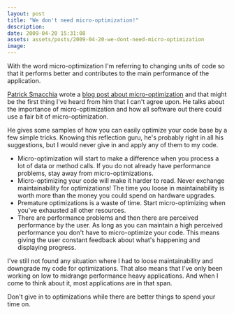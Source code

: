 ```yaml
---
layout: post
title: "We don't need micro-optimization!"
description:
date: 2009-04-20 15:31:08
assets: assets/posts/2009-04-20-we-dont-need-micro-optimization
image: 
---
```


With the word micro-optimization I'm referring to changing units of code so that it performs better and contributes to the main performance of the application.

<a href="http://codebetter.com/blogs/patricksmacchia/default.aspx">Patrick Smacchia</a> wrote a <a href="http://codebetter.com/blogs/patricksmacchia/archive/2009/04/19/do-we-need-micro-optimization.aspx">blog post about micro-optimization</a> and that might be the first thing I've heard from him that I can't agree upon. He talks about the importance of micro-optimization and how all software out there could use a fair bit of micro-optimization.

He gives some samples of how you can easily optimize your code base by a few simple tricks. Knowing this reflection guru, he's probably right in all his suggestions, but I would never give in and apply any of them to my code.
<ul>
 <li>Micro-optimization will start to make a difference when you process a lot of data or method calls. If you do not already have performance problems, stay away from micro-optimizations.</li>
 <li>Micro-optimizing your code will make it harder to read. Never exchange maintainability for optimizations! The time you loose in maintainability is worth more than the money you could spend on hardware upgrades.</li>
 <li>Premature optimizations is a waste of time. Start micro-optimizing when you've exhausted all other resources.</li>
 <li>There are performance problems and then there are perceived performance by the user.  As long as you can maintain a high perceived performance you don't have to micro-optimize your code. This means giving the user constant feedback about what's happening and displaying progress.</li>
</ul>
I've still not found any situation where I had to loose maintainability and downgrade my code for optimizations. That also means that I've only been working on low to midrange performance heavy applications. And when I come to think about it, most applications are in that span.

Don't give in to optimizations while there are better things to spend your time on.
